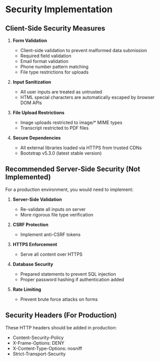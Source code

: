 # Security Implementation

## Client-Side Security Measures

1. **Form Validation**

   - Client-side validation to prevent malformed data submission
   - Required field validation
   - Email format validation
   - Phone number pattern matching
   - File type restrictions for uploads

2. **Input Sanitization**

   - All user inputs are treated as untrusted
   - HTML special characters are automatically escaped by browser DOM APIs

3. **File Upload Restrictions**

   - Image uploads restricted to image/\* MIME types
   - Transcript restricted to PDF files

4. **Secure Dependencies**
   - All external libraries loaded via HTTPS from trusted CDNs
   - Bootstrap v5.3.0 (latest stable version)

## Recommended Server-Side Security (Not Implemented)

For a production environment, you would need to implement:

1. **Server-Side Validation**

   - Re-validate all inputs on server
   - More rigorous file type verification

2. **CSRF Protection**

   - Implement anti-CSRF tokens

3. **HTTPS Enforcement**

   - Serve all content over HTTPS

4. **Database Security**

   - Prepared statements to prevent SQL injection
   - Proper password hashing if authentication added

5. **Rate Limiting**
   - Prevent brute force attacks on forms

## Security Headers (For Production)

These HTTP headers should be added in production:

- Content-Security-Policy
- X-Frame-Options: DENY
- X-Content-Type-Options: nosniff
- Strict-Transport-Security
